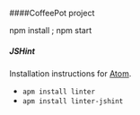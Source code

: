 ####CoffeePot project

  npm install ; npm start

##### JSHint
  Installation instructions for [Atom](www.atom.io).
  * `apm install linter`
  * `apm install linter-jshint`

